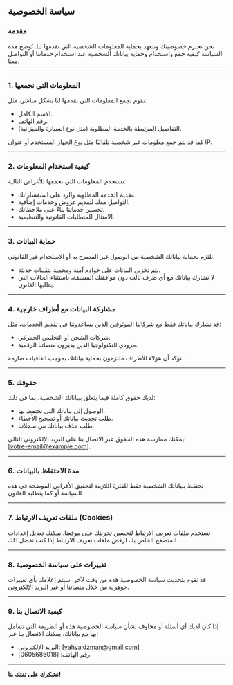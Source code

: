

## **سياسة الخصوصية**

### **مقدمة**  
نحن نحترم خصوصيتك ونتعهد بحماية المعلومات الشخصية التي تقدمها لنا. تُوضح هذه السياسة كيفية جمع واستخدام وحماية بياناتك الشخصية عند استخدام خدماتنا أو التواصل معنا.

---

### **1. المعلومات التي نجمعها**  
نقوم بجمع المعلومات التي تقدمها لنا بشكل مباشر، مثل:  
- الاسم الكامل.  
- رقم الهاتف.  
- التفاصيل المرتبطة بالخدمة المطلوبة (مثل نوع السيارة والميزانية).

كما قد يتم جمع معلومات غير شخصية تلقائيًا مثل نوع الجهاز المستخدم أو عنوان IP.

---

### **2. كيفية استخدام المعلومات**  
نستخدم المعلومات التي نجمعها للأغراض التالية:  
- تقديم الخدمة المطلوبة والرد على استفساراتك.  
- التواصل معك لتقديم عروض وخدمات إضافية.  
- تحسين خدماتنا بناءً على ملاحظاتك.  
- الامتثال للمتطلبات القانونية والتنظيمية.

---

### **3. حماية البيانات**  
نلتزم بحماية بياناتك الشخصية من الوصول غير المصرح به أو الاستخدام غير القانوني.  
- يتم تخزين البيانات على خوادم آمنة ومحمية بتقنيات حديثة.  
- لا نشارك بياناتك مع أي طرف ثالث دون موافقتك المسبقة، باستثناء الحالات التي يطلبها القانون.

---

### **4. مشاركة البيانات مع أطراف خارجية**  
قد نشارك بياناتك فقط مع شركائنا الموثوقين الذين يساعدوننا في تقديم الخدمات، مثل:  
- شركات الشحن أو التخليص الجمركي.  
- مزودي التكنولوجيا الذين يديرون منصاتنا الرقمية.  

نؤكد أن هؤلاء الأطراف ملتزمون بحماية بياناتك بموجب اتفاقيات صارمة.

---

### **5. حقوقك**  
لديك حقوق كاملة فيما يتعلق ببياناتك الشخصية، بما في ذلك:  
- الوصول إلى بياناتك التي نحتفظ بها.  
- طلب تحديث بياناتك أو تصحيح الأخطاء.  
- طلب حذف بياناتك من سجلاتنا.  

يمكنك ممارسة هذه الحقوق عبر الاتصال بنا على البريد الإلكتروني التالي:  
[votre-email@example.com].

---

### **6. مدة الاحتفاظ بالبيانات**  
نحتفظ ببياناتك الشخصية فقط للفترة اللازمة لتحقيق الأغراض الموضحة في هذه السياسة أو كما يتطلبه القانون.

---

### **7. ملفات تعريف الارتباط (Cookies)**  
نستخدم ملفات تعريف الارتباط لتحسين تجربتك على موقعنا. يمكنك تعديل إعدادات المتصفح الخاص بك لرفض ملفات تعريف الارتباط إذا كنت تفضل ذلك.

---

### **8. تغييرات على سياسة الخصوصية**  
قد نقوم بتحديث سياسة الخصوصية هذه من وقت لآخر. سيتم إعلامك بأي تغييرات جوهرية من خلال منصاتنا أو عبر البريد الإلكتروني.

---

### **9. كيفية الاتصال بنا**  
إذا كان لديك أي أسئلة أو مخاوف بشأن سياسة الخصوصية هذه أو الطريقة التي نتعامل بها مع بياناتك، يمكنك الاتصال بنا عبر:  
- البريد الإلكتروني: [yahyaidzman@gmail.com]  
- رقم الهاتف: [0605686018]  

---

**نشكرك على ثقتك بنا!**  
